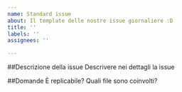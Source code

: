```yaml
---
name: Standard issue
about: Il template delle nostre issue giornaliere :D
title: ''
labels: ''
assignees: ''

---
```


##Descrizione della issue
Descrivere nei dettagli la issue

##Domande
È replicabile?
Quali file sono coinvolti?
